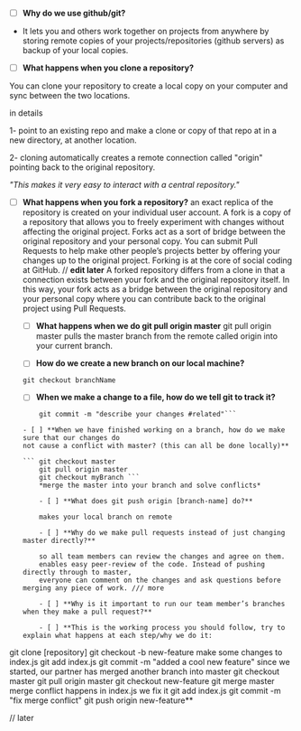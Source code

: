 - [ ] **Why do we use github/git?**
- It lets you and others work together on projects from anywhere by storing remote copies 
  of your projects/repositories (github servers) as backup of your local copies.
  
- [ ] **What happens when you clone a repository?**
  
You can clone your repository to create a local copy on your computer and sync between the two locations.

in details 

1- point to an existing repo and make a clone or copy of that repo at in a new directory, at another location. 

2- cloning automatically creates a remote connection called "origin" pointing back to the original repository.

*"This makes it very easy to interact with a central repository."*

- [ ] **What happens when you fork a repository?**
an exact replica of the repository is created on your individual user account.
A fork is a copy of a repository that allows you to freely experiment with changes without affecting the original project.
 Forks act as a sort of bridge between the original repository and your personal copy. You can submit Pull Requests to help 
 make other people’s projects better by offering your changes up to the original project. Forking is at the core of 
 social coding at GitHub. // **edit later**
  A forked repository differs from a clone in that a connection exists between your fork and the original repository
  itself. In this way, your fork acts as a bridge between the original repository and your personal copy where you
  can contribute back to the original project using Pull Requests.
  
  - [ ] **What happens when we do git pull origin master**
  git pull origin master pulls the master branch from the remote called origin into your current branch.
  
  - [ ] **How do we create a new branch on our local machine?**
  
  ``` git checkout branchName ```
  
  - [ ] **When we make a change to a file, how do we tell git to track it?**
  
  ``` git add fileName 
      git commit -m "describe your changes #related"```
  
  - [ ] **When we have finished working on a branch, how do we make sure that our changes do 
  not cause a conflict with master? (this can all be done locally)**
  
  ``` git checkout master
      git pull origin master
      git checkout myBranch ```
      *merge the master into your branch and solve conflicts*
      
      - [ ] **What does git push origin [branch-name] do?**
      
      makes your local branch on remote
      
      - [ ] **Why do we make pull requests instead of just changing master directly?**
      
      so all team members can review the changes and agree on them.
      enables easy peer-review of the code. Instead of pushing directly through to master, 
      everyone can comment on the changes and ask questions before merging any piece of work. /// more
      
      - [ ] **Why is it important to run our team member’s branches when they make a pull request?**
      
      - [ ] **This is the working process you should follow, try to explain what happens at each step/why we do it:
git clone [repository]
git checkout -b new-feature
make some changes to index.js
git add index.js
git commit -m "added a cool new feature"
since we started, our partner has merged another branch into master
git checkout master
git pull origin master
git checkout new-feature
git merge master
merge conflict happens in index.js we fix it
git add index.js
git commit -m "fix merge conflict"
git push origin new-feature**
  
  // later
  
